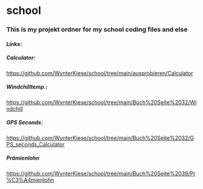 # school
### This is my projekt ordner for my school coding files and else
#### Links:
##### Calculator:  
https://github.com/WynterKiese/school/tree/main/ausprobieren/Calculator


##### Windchilltemp.: 
https://github.com/WynterKiese/school/tree/main/Buch%20Seite%2032/Windchill


##### GPS Seconds:
https://github.com/WynterKiese/school/tree/main/Buch%20Seite%2032/GPS_seconds_Calculator

##### Prämienlohn
https://github.com/WynterKiese/school/tree/main/Buch%20Seite%2039/Pr%C3%A4mienlohn